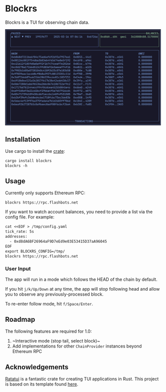 # Blockrs

Blockrs is a TUI for observing chain data.

![alt text](https://github.com/sergerad/blockrs/blob/main/image.png?raw=true)

## Installation

Use cargo to install the [crate](https://crates.io/crates/blockrs):

```
cargo install blockrs
blockrs -h
```

## Usage

Currently only supports Ethereum RPC:

```
blockrs https://rpc.flashbots.net
```

If you want to watch account balances, you need to provide a list via the config file. For example:

```
cat <<EOF > /tmp/config.yaml
tick_rate: 5s
addresses:
  - 0xd8dA6BF26964aF9D7eEd9e03E53415D37aA96045
EOF
export BLOCKRS_CONFIG=/tmp/
blockrs https://rpc.flashbots.net
```

### User Input

The app will run in a mode which follows the HEAD of the chain by default.

If you hit `j/k/Up/Down` at any time, the app will stop following head and allow you to observe any previously-processed block.

To re-enter follow mode, hit `f/Space/Enter`.

## Roadmap

The following features are required for 1.0:

1. ~Interactive mode (stop tail, select block)~
2. Add implementations for other `ChainProvider` instances beyond Ethereum RPC

## Acknowledgements

[Ratatui](https://ratatui.rs/) is a fantastic crate for creating TUI applications in Rust. This project is based on its template found [here](https://ratatui.rs/templates/).
